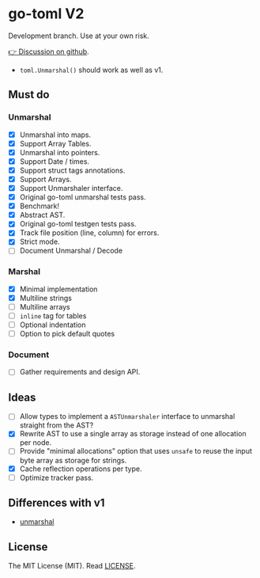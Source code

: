 # go-toml V2

Development branch. Use at your own risk.

[👉 Discussion on github](https://github.com/pelletier/go-toml/discussions/471).

* `toml.Unmarshal()` should work as well as v1.

## Must do

### Unmarshal

- [x] Unmarshal into maps.
- [x] Support Array Tables.
- [x] Unmarshal into pointers.
- [x] Support Date / times.
- [x] Support struct tags annotations.
- [x] Support Arrays.
- [x] Support Unmarshaler interface.
- [x] Original go-toml unmarshal tests pass.
- [x] Benchmark!
- [x] Abstract AST.
- [x] Original go-toml testgen tests pass.
- [x] Track file position (line, column) for errors.
- [x] Strict mode.
- [ ] Document Unmarshal / Decode

### Marshal

- [x] Minimal implementation
- [x] Multiline strings
- [ ] Multiline arrays
- [ ] `inline` tag for tables
- [ ] Optional indentation
- [ ] Option to pick default quotes

### Document

- [ ] Gather requirements and design API.

## Ideas

- [ ] Allow types to implement a `ASTUnmarshaler` interface to unmarshal
      straight from the AST?
- [x] Rewrite AST to use a single array as storage instead of one allocation per
      node.
- [ ] Provide "minimal allocations" option that uses `unsafe` to reuse the input
      byte array as storage for strings.
- [x] Cache reflection operations per type.
- [ ] Optimize tracker pass.

## Differences with v1

* [unmarshal](https://github.com/pelletier/go-toml/discussions/488)

## License

The MIT License (MIT). Read [LICENSE](LICENSE).
